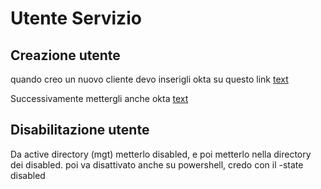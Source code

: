 # Utente Servizio

## Creazione utente

quando creo un nuovo cliente devo inserigli okta su questo link
[text](https://cplconcordia-admin.okta.com/admin/apps/active)

Successivamente mettergli anche okta
[text](https://cplconcordia-admin.okta.com/admin/app/active_directory/instance/0oa4t31dm9tyZYAtl696#tab-import)

## Disabilitazione utente

Da active directory (mgt) metterlo disabled, e poi metterlo nella directory dei disabled.
poi va disattivato anche su powershell, credo con il -state disabled